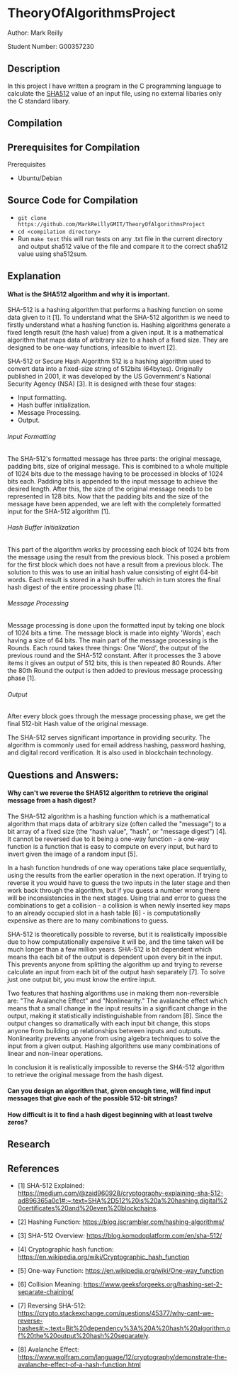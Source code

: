 # TheoryOfAlgorithmsProject
Author: Mark Reilly

Student Number: G00357230

## Description
In this project I have written a program in the C programming language to calculate the [SHA512](https://www.nist.gov/publications/secure-hash-standard) value of an input file, using no external libaries only the C standard libary.

## Compilation
Prerequisites for Compilation
----------------------------- 
Prerequisites
- Ubuntu/Debian 

Source Code for Compilation
-----------------------------
- `git clone https://github.com/MarkReillyGMIT/TheoryOfAlgorithmsProject`
- `cd <compilation directory>`
-  Run `make test` this will run tests on any .txt file in the current directory and output sha512 value of the file and compare it to the correct sha512 value using sha512sum.


## Explanation
#### What is the SHA512 algorithm and why it is important.

SHA-512 is a hashing algorithm that performs a hashing function on some data given to it [1]. To understand what the SHA-512 algorithm is we need to firstly understand what a hashing function is. Hashing algorithms generate a fixed length result (the hash value) from a given input. It is a mathematical algorithm that maps data of arbitrary size to a hash of a fixed size. They are designed to be one-way functions, infeasible to invert [2].

SHA-512 or Secure Hash Algorithm 512 is a hashing algorithm used to convert data into a fixed-size string of 512bits (64bytes). Originally published in 2001, it was developed by the US Government's National Security Agency (NSA) [3]. It is designed with these four stages:

- Input formatting.
- Hash buffer initialization.
- Message Processing.
- Output.

###### Input Formatting

The SHA-512's formatted message has three parts: the original message, padding bits, size of original message. This is combined to a whole multiple of 1024 bits due to the message having to be processed in blocks of 1024 bits each. Padding bits is appended to the input message to achieve the desired length. After this, the size of the original message needs to be represented in 128 bits. Now that the padding bits and the size of the message have been appended, we are left with the completely formatted input for the SHA-512 algorithm [1].

###### Hash Buffer Initialization

This part of the algorithm works by processing each block of 1024 bits from the message using the result from the previous block. This posed a problem for the first block which does not have a result from a previous block. The solution to this was to use an initial hash value consisting of eight 64-bit words. Each result is stored in a hash buffer which in turn stores the final hash digest of the entire processing phase [1].

###### Message Processing

Message processing is done upon the formatted input by taking one block of 1024 bits a time. The message block is made into eighty 'Words', each having a size of 64 bits. The main part of the message processing is the Rounds. Each round takes three things: One 'Word', the output of the previous round and the SHA-512 constant. After it processes the 3 above items it gives an output of 512 bits, this is then repeated 80 Rounds. After the 80th Round the output is then added to previous message processing phase [1].

###### Output

After every block goes through the message processing phase, we get the final 512-bit Hash value of the original message.


The SHA-512 serves significant importance in providing security. The algorithm is commonly used for email address hashing, password hashing, and digital record verification. It is also used in blockchain technology.

## Questions and Answers:
#### Why can't we reverse the SHA512 algorithm to retrieve the original message from a hash digest?

The SHA-512 algorithm is a hashing function which is a mathematical algorithm that maps data of arbitrary size (often called the "message") to a bit array of a fixed size (the "hash value", "hash", or "message digest") [4]. It cannot be reversed due to it being a one-way function - a one-way function is a function that is easy to compute on every input, but hard to invert given the image of a random input [5].

In a hash function hundreds of one way operations take place sequentially, using the results from the earlier operation in the next operation. If trying to reverse it you would have to guess the two inputs in the later stage and then work back through the algorithm, but if you guess a number wrong there will be inconsistencies in the next stages. Using trial and error to guess the combinations to get a collision - a collision is when newly inserted key maps to an already occupied slot in a hash table [6] - is computationally expensive as there are to many combinations to guess.

SHA-512 is theoretically possible to reverse, but it is realistically impossible due to how computationally expensive it will be, and the time taken will be much longer than a few million years. SHA-512 is bit dependent which means tha each bit of the output is dependent upon every bit in the input. This prevents anyone from splitting the algorithm up and trying to reverse calculate an input from each bit of the output hash separately [7]. To solve just one output bit, you must know the entire input.

Two features that hashing algorithms use in making them non-reversible are: "The Avalanche Effect" and "Nonlinearity." The avalanche effect which means that a small change in the input results in a significant change in the output, making it statistically indistinguishable from random [8]. Since the output changes so dramatically with each input bit change, this stops anyone from building up relationships between inputs and outputs. Nonlinearity prevents anyone from using algebra techniques to solve the input from a given output. Hashing algorithms use many combinations of linear and non-linear operations.

In conclusion it is realistically impossible to reverse the SHA-512 algorithm to retrieve the original message from the hash digest.


#### Can you design an algorithm that, given enough time, will find input messages that give each of the possible 512-bit strings?

#### How difficult is it to find a hash digest beginning with at least twelve zeros?

## Research



## References 

- [1] SHA-512 Explained: https://medium.com/@zaid960928/cryptography-explaining-sha-512-ad896365a0c1#:~:text=SHA%2D512%20is%20a%20hashing,digital%20certificates%20and%20even%20blockchains.

- [2] Hashing Function: https://blog.jscrambler.com/hashing-algorithms/

- [3] SHA-512 Overview: https://blog.komodoplatform.com/en/sha-512/

- [4] Cryptographic hash function: https://en.wikipedia.org/wiki/Cryptographic_hash_function

- [5] One-way Function: https://en.wikipedia.org/wiki/One-way_function

- [6] Collision Meaning: https://www.geeksforgeeks.org/hashing-set-2-separate-chaining/

- [7] Reversing SHA-512: https://crypto.stackexchange.com/questions/45377/why-cant-we-reverse-hashes#:~:text=Bit%20dependency%3A%20A%20hash%20algorithm,of%20the%20output%20hash%20separately.

- [8] Avalanche Effect: https://www.wolfram.com/language/12/cryptography/demonstrate-the-avalanche-effect-of-a-hash-function.html